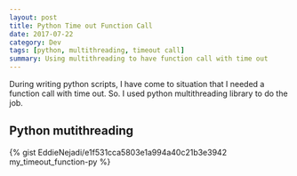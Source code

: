 ```yaml
---
layout: post
title: Python Time out Function Call
date: 2017-07-22
category: Dev
tags: [python, multithreading, timeout call]
summary: Using multithreading to have function call with time out
---
```


During writing python scripts, I have come to situation that I needed a function call with time out. So. I used python multithreading library to do the job.

## Python mutithreading

{% gist EddieNejadi/e1f531cca5803e1a994a40c21b3e3942 my_timeout_function-py %}